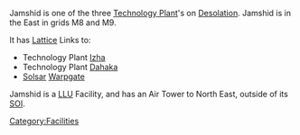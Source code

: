 Jamshid is one of the three [Technology
Plant](/Technology_Plant "wikilink")'s on
[Desolation](/Desolation "wikilink"). Jamshid is in the East in grids M8
and M9.

It has [Lattice](/Lattice "wikilink") Links to:

- Technology Plant [Izha](/Izha "wikilink")
- Technology Plant [Dahaka](/Dahaka "wikilink")
- [Solsar](/Solsar "wikilink") [Warpgate](/Warpgate "wikilink")

Jamshid is a [LLU](/LLU "wikilink") Facility, and has an Air Tower to
North East, outside of its [SOI](/SOI "wikilink").

[Category:Facilities](/Category:Facilities "wikilink")
